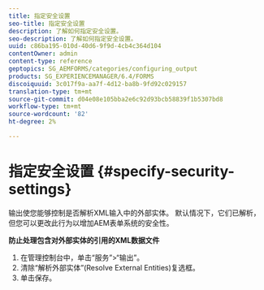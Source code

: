 ```yaml
---
title: 指定安全设置
seo-title: 指定安全设置
description: 了解如何指定安全设置。
seo-description: 了解如何指定安全设置。
uuid: c86ba195-010d-40d6-9f9d-4cb4c364d104
contentOwner: admin
content-type: reference
geptopics: SG_AEMFORMS/categories/configuring_output
products: SG_EXPERIENCEMANAGER/6.4/FORMS
discoiquuid: 3c017f9a-aa7f-4d12-ba8b-9fd92c029157
translation-type: tm+mt
source-git-commit: d04e08e105bba2e6c92d93bcb58839f1b5307bd8
workflow-type: tm+mt
source-wordcount: '82'
ht-degree: 2%

---
```



# 指定安全设置 {#specify-security-settings}

输出使您能够控制是否解析XML输入中的外部实体。 默认情况下，它们已解析，但您可以更改此行为以增加AEM表单系统的安全性。

**防止处理包含对外部实体的引用的XML数据文件**

1. 在管理控制台中，单击“服务”>“输出”。
1. 清除“解析外部实体”(Resolve External Entities)复选框。
1. 单击保存。

